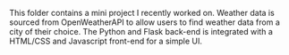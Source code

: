 This folder contains a mini project I recently worked on. Weather data is sourced from OpenWeatherAPI to allow users to find weather data from a city of their choice. 
The Python and Flask back-end is integrated with a HTML/CSS and Javascript front-end for a simple UI.
